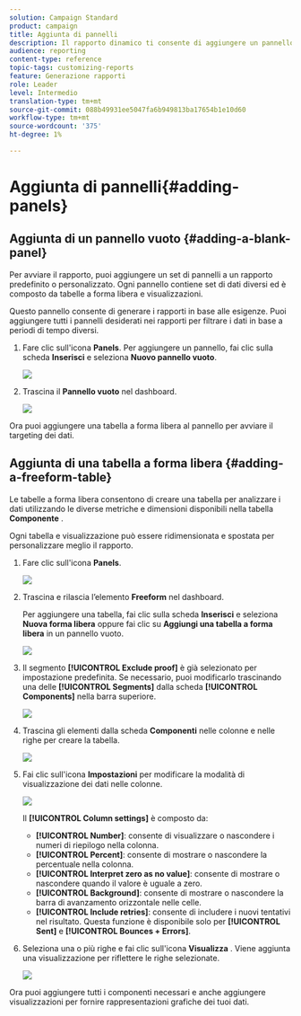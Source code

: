```yaml
---
solution: Campaign Standard
product: campaign
title: Aggiunta di pannelli
description: Il rapporto dinamico ti consente di aggiungere un pannello per filtrare meglio i dati in base al periodo di tempo scelto.
audience: reporting
content-type: reference
topic-tags: customizing-reports
feature: Generazione rapporti
role: Leader
level: Intermedio
translation-type: tm+mt
source-git-commit: 088b49931ee5047fa6b949813ba17654b1e10d60
workflow-type: tm+mt
source-wordcount: '375'
ht-degree: 1%

---
```



# Aggiunta di pannelli{#adding-panels}

## Aggiunta di un pannello vuoto {#adding-a-blank-panel}

Per avviare il rapporto, puoi aggiungere un set di pannelli a un rapporto predefinito o personalizzato. Ogni pannello contiene set di dati diversi ed è composto da tabelle a forma libera e visualizzazioni.

Questo pannello consente di generare i rapporti in base alle esigenze. Puoi aggiungere tutti i pannelli desiderati nei rapporti per filtrare i dati in base a periodi di tempo diversi.

1. Fare clic sull&#39;icona **Panels**. Per aggiungere un pannello, fai clic sulla scheda **Inserisci** e seleziona **Nuovo pannello vuoto**.

   ![](assets/dynamic_report_panel_1.png)

1. Trascina il **Pannello vuoto** nel dashboard.

   ![](assets/dynamic_report_panel.png)

Ora puoi aggiungere una tabella a forma libera al pannello per avviare il targeting dei dati.

## Aggiunta di una tabella a forma libera {#adding-a-freeform-table}

Le tabelle a forma libera consentono di creare una tabella per analizzare i dati utilizzando le diverse metriche e dimensioni disponibili nella tabella **Componente** .

Ogni tabella e visualizzazione può essere ridimensionata e spostata per personalizzare meglio il rapporto.

1. Fare clic sull&#39;icona **Panels**.

   ![](assets/dynamic_report_panel_1.png)

1. Trascina e rilascia l’elemento **Freeform** nel dashboard.

   Per aggiungere una tabella, fai clic sulla scheda **Inserisci** e seleziona **Nuova forma libera** oppure fai clic su **Aggiungi una tabella a forma libera** in un pannello vuoto.

   ![](assets/dynamic_report_panel_2.png)

1. Il segmento **[!UICONTROL Exclude proof]** è già selezionato per impostazione predefinita. Se necessario, puoi modificarlo trascinando una delle **[!UICONTROL Segments]** dalla scheda **[!UICONTROL Components]** nella barra superiore.

   ![](assets/dynamic_report_panel_3.png)

1. Trascina gli elementi dalla scheda **Componenti** nelle colonne e nelle righe per creare la tabella.

   ![](assets/dynamic_report_freeform_3.png)

1. Fai clic sull&#39;icona **Impostazioni** per modificare la modalità di visualizzazione dei dati nelle colonne.

   ![](assets/dynamic_report_freeform_4.png)

   Il **[!UICONTROL Column settings]** è composto da:

   * **[!UICONTROL Number]**: consente di visualizzare o nascondere i numeri di riepilogo nella colonna.
   * **[!UICONTROL Percent]**: consente di mostrare o nascondere la percentuale nella colonna.
   * **[!UICONTROL Interpret zero as no value]**: consente di mostrare o nascondere quando il valore è uguale a zero.
   * **[!UICONTROL Background]**: consente di mostrare o nascondere la barra di avanzamento orizzontale nelle celle.
   * **[!UICONTROL Include retries]**: consente di includere i nuovi tentativi nel risultato. Questa funzione è disponibile solo per **[!UICONTROL Sent]** e **[!UICONTROL Bounces + Errors]**.

1. Seleziona una o più righe e fai clic sull&#39;icona **Visualizza** . Viene aggiunta una visualizzazione per riflettere le righe selezionate.

   ![](assets/dynamic_report_freeform_5.png)

Ora puoi aggiungere tutti i componenti necessari e anche aggiungere visualizzazioni per fornire rappresentazioni grafiche dei tuoi dati.
